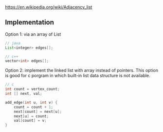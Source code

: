 https://en.wikipedia.org/wiki/Adjacency_list

## Implementation

Option 1: via an array of List

```java
// java
List<integer> edges[];
```
```c++
// c++
vector<int> edges[];
```

Option 2: implement the linked list with array instead of pointers. This option is good for c porgram in which built-in list data structure is not available.
```c
// c
int count = vertex_count;
int [] next, val;

add_edge(int u, int v) {
	count = count + 1;
	next[count] = next[u];
	next[u] = count;
	val[count] = v;
}
```
